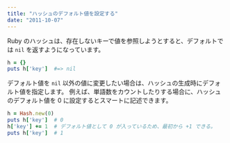 ```yaml
---
title: "ハッシュのデフォルト値を設定する"
date: "2011-10-07"
---
```


Ruby のハッシュは、存在しないキーで値を参照しようとすると、デフォルトでは `nil` を返すようになっています。

```ruby
h = {}
puts h['key']  #=> nil
```

デフォルト値を `nil` 以外の値に変更したい場合は、ハッシュの生成時にデフォルト値を指定します。
例えば、単語数をカウントしたりする場合に、ハッシュのデフォルト値を 0 に設定するとスマートに記述できます。

```ruby
h = Hash.new(0)
puts h['key']  # 0
h['key'] += 1  # デフォルト値として 0 が入っているため、最初から +1 できる。
puts h['key']  # 1
```

